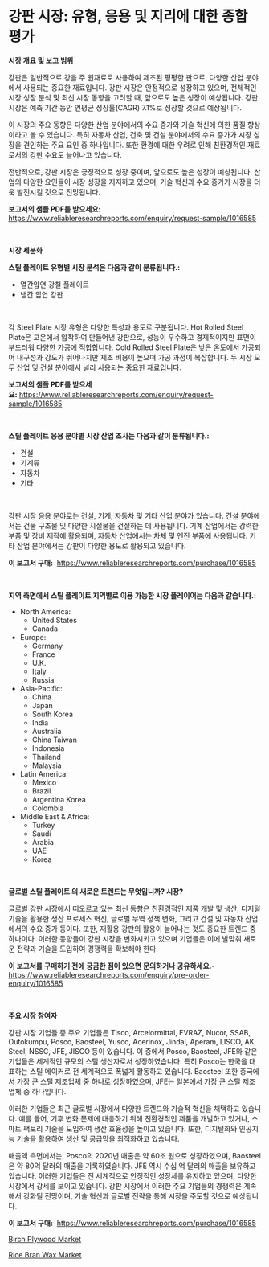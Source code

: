 <p><h1>강판 시장: 유형, 응용 및 지리에 대한 종합 평가</h1></p><p><strong>시장 개요 및 보고 범위</strong></p>
<p><p>강판은 일반적으로 강을 주 원재료로 사용하여 제조된 평평한 판으로, 다양한 산업 분야에서 사용되는 중요한 재료입니다. 강판 시장은 안정적으로 성장하고 있으며, 전체적인 시장 성장 분석 및 최신 시장 동향을 고려할 때, 앞으로도 높은 성장이 예상됩니다. 강판 시장은 예측 기간 동안 연평균 성장률(CAGR) 7.1%로 성장할 것으로 예상됩니다.</p><p>이 시장의 주요 동향은 다양한 산업 분야에서의 수요 증가와 기술 혁신에 의한 품질 향상이라고 볼 수 있습니다. 특히 자동차 산업, 건축 및 건설 분야에서의 수요 증가가 시장 성장을 견인하는 주요 요인 중 하나입니다. 또한 환경에 대한 우려로 인해 친환경적인 재료로서의 강판 수요도 늘어나고 있습니다.</p><p>전반적으로, 강판 시장은 긍정적으로 성장 중이며, 앞으로도 높은 성장이 예상됩니다. 산업의 다양한 요인들이 시장 성장을 지지하고 있으며, 기술 혁신과 수요 증가가 시장을 더욱 발전시킬 것으로 전망됩니다.</p></p>
<p><strong>보고서의 샘플 PDF를 받으세요:</strong> <a href="https://www.reliableresearchreports.com/enquiry/request-sample/1016585">https://www.reliableresearchreports.com/enquiry/request-sample/1016585</a></p>
<p>&nbsp;</p>
<p><strong>시장 세분화</strong></p>
<p><strong>스틸 플레이트 유형별 시장 분석은 다음과 같이 분류됩니다.:</strong></p>
<p><ul><li>열간압연 강철 플레이트</li><li>냉간 압연 강판</li></ul></p>
<p>&nbsp;</p>
<p><p>각 Steel Plate 시장 유형은 다양한 특성과 용도로 구분됩니다. Hot Rolled Steel Plate은 고온에서 압착하여 만들어낸 강판으로, 성능이 우수하고 경제적이지만 표면이 부드러워 다양한 가공에 적합합니다. Cold Rolled Steel Plate은 낮은 온도에서 가공되어 내구성과 강도가 뛰어나지만 제조 비용이 높으며 가공 과정이 복잡합니다. 두 시장 모두 산업 및 건설 분야에서 널리 사용되는 중요한 재료입니다.</p></p>
<p><strong>보고서의 샘플 PDF를 받으세요:</strong>&nbsp;<a href="https://www.reliableresearchreports.com/enquiry/request-sample/1016585">https://www.reliableresearchreports.com/enquiry/request-sample/1016585</a></p>
<p>&nbsp;</p>
<p><strong> 스틸 플레이트 응용 분야별 시장 산업 조사는 다음과 같이 분류됩니다.:</strong></p>
<p><ul><li>건설</li><li>기계류</li><li>자동차</li><li>기타</li></ul></p>
<p>&nbsp;</p>
<p><p>강판 시장 응용 분야로는 건설, 기계, 자동차 및 기타 산업 분야가 있습니다. 건설 분야에서는 건물 구조물 및 다양한 시설물을 건설하는 데 사용됩니다. 기계 산업에서는 강력한 부품 및 장비 제작에 활용되며, 자동차 산업에서는 차체 및 엔진 부품에 사용됩니다. 기타 산업 분야에서는 강판이 다양한 용도로 활용되고 있습니다.</p></p>
<p><strong>이 보고서 구매:</strong>&nbsp; <a href="https://www.reliableresearchreports.com/purchase/1016585">https://www.reliableresearchreports.com/purchase/1016585</a></p>
<p>&nbsp;</p>
<p><strong>지역 측면에서 스틸 플레이트 지역별로 이용 가능한 시장 플레이어는 다음과 같습니다.:</strong></p>
<p><ul>
    <li>
        North America:
        <ul>
            <li>United States</li>
            <li>Canada</li>
        </ul>
    </li>
    <li>
        Europe:
        <ul>
            <li>Germany</li>
            <li>France</li>
            <li>U.K.</li>
            <li>Italy</li>
            <li>Russia</li>
        </ul>
    </li>
    <li>
        Asia-Pacific:
        <ul>
            <li>China</li>
            <li>Japan</li>
            <li>South Korea</li>
            <li>India</li>
            <li>Australia</li>
            <li>China Taiwan</li>
            <li>Indonesia</li>
            <li>Thailand</li>
            <li>Malaysia</li>
        </ul>
    </li>
    <li>
        Latin America:
        <ul>
            <li>Mexico</li>
            <li>Brazil</li>
            <li>Argentina Korea</li>
            <li>Colombia</li>
        </ul>
    </li>
    <li>
        Middle East & Africa:
        <ul>
            <li>Turkey</li>
            <li>Saudi</li>
            <li>Arabia</li>
            <li>UAE</li>
            <li>Korea</li>
        </ul>
    </li>
    </ul></p>
<p>&nbsp;</p>
<p><strong>글로벌 스틸 플레이트 의 새로운 트렌드는 무엇입니까? 시장?</strong></p>
<p><p>글로벌 강판 시장에서 떠오르고 있는 최신 동향은 친환경적인 제품 개발 및 생산, 디지털 기술을 활용한 생산 프로세스 혁신, 글로벌 무역 정책 변화, 그리고 건설 및 자동차 산업에서의 수요 증가 등이다. 또한, 재활용 강판의 활용이 늘어나는 것도 중요한 트렌드 중 하나이다. 이러한 동향들이 강판 시장을 변화시키고 있으며 기업들은 이에 발맞춰 새로운 전략과 기술을 도입하여 경쟁력을 확보해야 한다.</p></p>
<p><strong>이 보고서를 구매하기 전에 궁금한 점이 있으면 문의하거나 공유하세요.</strong>- <a href="https://www.reliableresearchreports.com/enquiry/pre-order-enquiry/1016585">https://www.reliableresearchreports.com/enquiry/pre-order-enquiry/1016585</a></p>
<p>&nbsp;</p>
<p><strong>주요 시장 참여자</strong></p>
<p><p>강판 시장 기업들 중 주요 기업들은 Tisco, Arcelormittal, EVRAZ, Nucor, SSAB, Outokumpu, Posco, Baosteel, Yusco, Acerinox, Jindal, Aperam, LISCO, AK Steel, NSSC, JFE, JISCO 등이 있습니다. 이 중에서 Posco, Baosteel, JFE와 같은 기업들은 세계적인 규모의 스틸 생산자로서 성장하였습니다. 특히 Posco는 한국을 대표하는 스틸 메이커로 전 세계적으로 폭넓게 활동하고 있습니다. Baosteel 또한 중국에서 가장 큰 스틸 제조업체 중 하나로 성장하였으며, JFE는 일본에서 가장 큰 스틸 제조업체 중 하나입니다.</p><p>이러한 기업들은 최근 글로벌 시장에서 다양한 트렌드와 기술적 혁신을 채택하고 있습니다. 예를 들어, 기후 변화 문제에 대응하기 위해 친환경적인 제품을 개발하고 있거나, 스마트 팩토리 기술을 도입하여 생산 효율성을 높이고 있습니다. 또한, 디지털화와 인공지능 기술을 활용하여 생산 및 공급망을 최적화하고 있습니다.</p><p>매출액 측면에서는, Posco의 2020년 매출은 약 60조 원으로 성장하였으며, Baosteel은 약 80억 달러의 매출을 기록하였습니다. JFE 역시 수십 억 달러의 매출을 보유하고 있습니다. 이러한 기업들은 전 세계적으로 안정적인 성장세를 유지하고 있으며, 다양한 시장에서 강세를 보이고 있습니다. 강판 시장에서 이러한 주요 기업들의 경쟁력은 계속해서 강화될 전망이며, 기술 혁신과 글로벌 전략을 통해 시장을 주도할 것으로 예상됩니다.</p></p>
<p><strong>이 보고서 구매:</strong>&nbsp;&nbsp;<a href="https://www.reliableresearchreports.com/purchase/1016585">https://www.reliableresearchreports.com/purchase/1016585</a></p>
<p><p><a href="https://forested-sushi-9b0.notion.site/Birch-Plywood-Market-Size-Share-Trends-Analysis-Report-By-Material-By-Type-By-End-user-By-Regi-6ef8cb990cde4635b91ff36c729d34a4">Birch Plywood Market</a></p><p><a href="https://summer-dogwood-3e9.notion.site/Rice-Bran-Wax-Market-Dynamics-2024-2031-Also-about-Its-Market-Trends-Projections-and-Opportunitie-570e344be81c40e09ae0f921913263d5">Rice Bran Wax Market</a></p></p>
